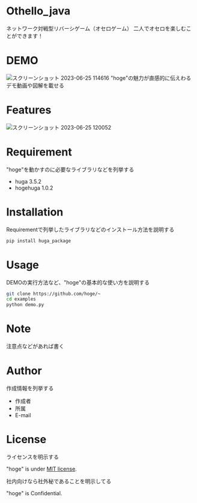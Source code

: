 # Othello_java
ネットワーク対戦型リバーシゲーム（オセロゲーム）
二人でオセロを楽しむことができます！
# DEMO
![スクリーンショット 2023-06-25 114616](https://github.com/Taiki-sub/Othello_java/assets/136961174/8671c7b5-6a73-4426-b2be-4ef486b46865)
"hoge"の魅力が直感的に伝えわるデモ動画や図解を載せる

# Features
![スクリーンショット 2023-06-25 120052](https://github.com/Taiki-sub/Othello_java/assets/136961174/dfcf2994-0251-4ae1-8727-7b30736437b1)

# Requirement

"hoge"を動かすのに必要なライブラリなどを列挙する

* huga 3.5.2
* hogehuga 1.0.2

# Installation

Requirementで列挙したライブラリなどのインストール方法を説明する

```bash
pip install huga_package
```

# Usage

DEMOの実行方法など、"hoge"の基本的な使い方を説明する

```bash
git clone https://github.com/hoge/~
cd examples
python demo.py
```

# Note

注意点などがあれば書く

# Author

作成情報を列挙する

* 作成者
* 所属
* E-mail

# License
ライセンスを明示する

"hoge" is under [MIT license](https://en.wikipedia.org/wiki/MIT_License).

社内向けなら社外秘であることを明示してる

"hoge" is Confidential.
